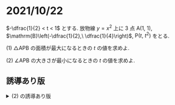 # 2021/10/22

$-\dfrac{1}{2} < t < 1$ とする. 放物線 $y=x^2$ 上に $3$ 点 $\mathrm{A}(1,\ 1)$, $\mathrm{B}\left(-\dfrac{1}{2},\ \dfrac{1}{4}\right)$, $\mathrm{P}(t,\ t^2)$ をとる.

(1) $\triangle \mathrm{APB}$ の面積が最大になるときの $t$ の値を求めよ.

(2) $\angle \mathrm{APB}$ の大きさが最小になるときの $t$ の値を求めよ.

## 誘導あり版

<details markdown="1">
<summary>(2) の誘導あり版</summary>

(2-1) 直線 $\mathrm{AP}$, 直線 $\mathrm{BP}$ の傾きをそれぞれ $t$ を用いて表せ.

(2-2) $\angle \mathrm{APB}$ の大きさが最小になるときの $t$ の値を求めよ.

<details markdown="1">
<summary>さらにヒントがほしい人のために</summary>

- 直線 $\mathrm{AP}$ と $x$ 軸の正の方向がなす角を $\alpha$, 直線 $\mathrm{BP}$ と $x$ 軸の正の方向がなす角を $\beta$ とおくと, $\angle \mathrm{APB}$ はどのように表されるか.

- ( $\mathrm{AP}$ の傾き) $= \tan \alpha$

</details>

</details>